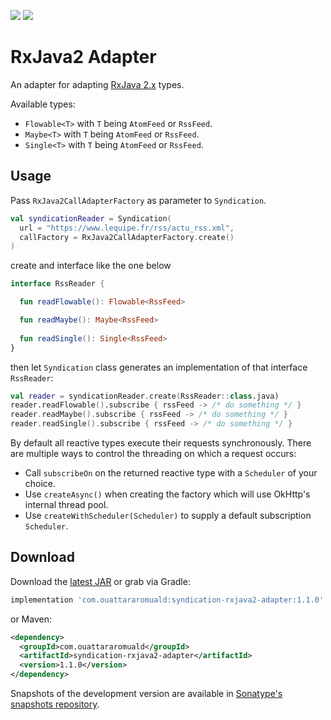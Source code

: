 [![](https://img.shields.io/maven-central/v/com.ouattararomuald/syndication-rxjava2-adapter.svg)](https://search.maven.org/search?q=g:com.ouattararomuald%20a:syndication-rxjava2-adapter)
[![](https://img.shields.io/nexus/s/https/oss.sonatype.org/com.ouattararomuald/syndication-rxjava2-adapter.svg)](https://oss.sonatype.org/content/repositories/snapshots/)

# RxJava2 Adapter

An adapter for adapting [RxJava 2.x](https://github.com/ReactiveX/RxJava) types.

Available types:

- `Flowable<T>` with `T` being `AtomFeed` or `RssFeed`.
- `Maybe<T>` with `T` being `AtomFeed` or `RssFeed`.
- `Single<T>` with `T` being `AtomFeed` or `RssFeed`.

## Usage

Pass `RxJava2CallAdapterFactory` as parameter to `Syndication`.

```kotlin
val syndicationReader = Syndication(
  url = "https://www.lequipe.fr/rss/actu_rss.xml",
  callFactory = RxJava2CallAdapterFactory.create()
)
```

create and interface like the one below

```kotlin
interface RssReader {

  fun readFlowable(): Flowable<RssFeed>

  fun readMaybe(): Maybe<RssFeed>
  
  fun readSingle(): Single<RssFeed>
}
```

then let `Syndication` class generates an implementation of that interface `RssReader`:

```kotlin
val reader = syndicationReader.create(RssReader::class.java)
reader.readFlowable().subscribe { rssFeed -> /* do something */ }
reader.readMaybe().subscribe { rssFeed -> /* do something */ }
reader.readSingle().subscribe { rssFeed -> /* do something */ }
```

By default all reactive types execute their requests synchronously. There are multiple ways to control the threading on which a request occurs:

- Call `subscribeOn` on the returned reactive type with a `Scheduler` of your choice.
- Use `createAsync()` when creating the factory which will use OkHttp's internal thread pool.
- Use `createWithScheduler(Scheduler)` to supply a default subscription `Scheduler`.

## Download

Download the [latest JAR](https://search.maven.org/search?q=g:com.ouattararomuald%20AND%20a:syndication-rxjava2-adapter) or grab via Gradle:

```gradle
implementation 'com.ouattararomuald:syndication-rxjava2-adapter:1.1.0'
```

or Maven:

```xml
<dependency>
  <groupId>com.ouattararomuald</groupId>
  <artifactId>syndication-rxjava2-adapter</artifactId>
  <version>1.1.0</version>
</dependency>
```

Snapshots of the development version are available in [Sonatype's snapshots repository](https://oss.sonatype.org/content/repositories/snapshots/).
